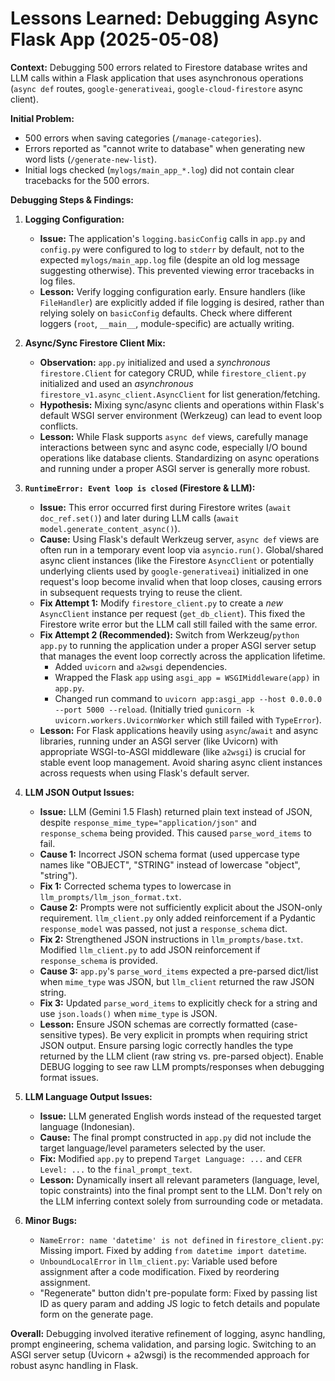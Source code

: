 # Lessons Learned: Debugging Async Flask App (2025-05-08)

**Context:** Debugging 500 errors related to Firestore database writes and LLM calls within a Flask application that uses asynchronous operations (`async def` routes, `google-generativeai`, `google-cloud-firestore` async client).

**Initial Problem:**
*   500 errors when saving categories (`/manage-categories`).
*   Errors reported as "cannot write to database" when generating new word lists (`/generate-new-list`).
*   Initial logs checked (`mylogs/main_app_*.log`) did not contain clear tracebacks for the 500 errors.

**Debugging Steps & Findings:**

1.  **Logging Configuration:**
    *   **Issue:** The application's `logging.basicConfig` calls in `app.py` and `config.py` were configured to log to `stderr` by default, not to the expected `mylogs/main_app.log` file (despite an old log message suggesting otherwise). This prevented viewing error tracebacks in log files.
    *   **Lesson:** Verify logging configuration early. Ensure handlers (like `FileHandler`) are explicitly added if file logging is desired, rather than relying solely on `basicConfig` defaults. Check where different loggers (`root`, `__main__`, module-specific) are actually writing.

2.  **Async/Sync Firestore Client Mix:**
    *   **Observation:** `app.py` initialized and used a *synchronous* `firestore.Client` for category CRUD, while `firestore_client.py` initialized and used an *asynchronous* `firestore_v1.async_client.AsyncClient` for list generation/fetching.
    *   **Hypothesis:** Mixing sync/async clients and operations within Flask's default WSGI server environment (Werkzeug) can lead to event loop conflicts.
    *   **Lesson:** While Flask supports `async def` views, carefully manage interactions between sync and async code, especially I/O bound operations like database clients. Standardizing on async operations and running under a proper ASGI server is generally more robust.

3.  **`RuntimeError: Event loop is closed` (Firestore & LLM):**
    *   **Issue:** This error occurred first during Firestore writes (`await doc_ref.set()`) and later during LLM calls (`await model.generate_content_async()`).
    *   **Cause:** Using Flask's default Werkzeug server, `async def` views are often run in a temporary event loop via `asyncio.run()`. Global/shared async client instances (like the Firestore `AsyncClient` or potentially underlying clients used by `google-generativeai`) initialized in one request's loop become invalid when that loop closes, causing errors in subsequent requests trying to reuse the client.
    *   **Fix Attempt 1:** Modify `firestore_client.py` to create a *new* `AsyncClient` instance per request (`get_db_client`). This fixed the Firestore write error but the LLM call still failed with the same error.
    *   **Fix Attempt 2 (Recommended):** Switch from Werkzeug/`python app.py` to running the application under a proper ASGI server setup that manages the event loop correctly across the application lifetime.
        *   Added `uvicorn` and `a2wsgi` dependencies.
        *   Wrapped the Flask `app` using `asgi_app = WSGIMiddleware(app)` in `app.py`.
        *   Changed run command to `uvicorn app:asgi_app --host 0.0.0.0 --port 5000 --reload`. (Initially tried `gunicorn -k uvicorn.workers.UvicornWorker` which still failed with `TypeError`).
    *   **Lesson:** For Flask applications heavily using `async`/`await` and async libraries, running under an ASGI server (like Uvicorn) with appropriate WSGI-to-ASGI middleware (like `a2wsgi`) is crucial for stable event loop management. Avoid sharing async client instances across requests when using Flask's default server.

4.  **LLM JSON Output Issues:**
    *   **Issue:** LLM (Gemini 1.5 Flash) returned plain text instead of JSON, despite `response_mime_type="application/json"` and `response_schema` being provided. This caused `parse_word_items` to fail.
    *   **Cause 1:** Incorrect JSON schema format (used uppercase type names like "OBJECT", "STRING" instead of lowercase "object", "string").
    *   **Fix 1:** Corrected schema types to lowercase in `llm_prompts/llm_json_format.txt`.
    *   **Cause 2:** Prompts were not sufficiently explicit about the JSON-only requirement. `llm_client.py` only added reinforcement if a Pydantic `response_model` was passed, not just a `response_schema` dict.
    *   **Fix 2:** Strengthened JSON instructions in `llm_prompts/base.txt`. Modified `llm_client.py` to add JSON reinforcement if `response_schema` is provided.
    *   **Cause 3:** `app.py`'s `parse_word_items` expected a pre-parsed dict/list when `mime_type` was JSON, but `llm_client` returned the raw JSON string.
    *   **Fix 3:** Updated `parse_word_items` to explicitly check for a string and use `json.loads()` when `mime_type` is JSON.
    *   **Lesson:** Ensure JSON schemas are correctly formatted (case-sensitive types). Be very explicit in prompts when requiring strict JSON output. Ensure parsing logic correctly handles the type returned by the LLM client (raw string vs. pre-parsed object). Enable DEBUG logging to see raw LLM prompts/responses when debugging format issues.

5.  **LLM Language Output Issues:**
    *   **Issue:** LLM generated English words instead of the requested target language (Indonesian).
    *   **Cause:** The final prompt constructed in `app.py` did not include the target language/level parameters selected by the user.
    *   **Fix:** Modified `app.py` to prepend `Target Language: ...` and `CEFR Level: ...` to the `final_prompt_text`.
    *   **Lesson:** Dynamically insert all relevant parameters (language, level, topic constraints) into the final prompt sent to the LLM. Don't rely on the LLM inferring context solely from surrounding code or metadata.

6.  **Minor Bugs:**
    *   `NameError: name 'datetime' is not defined` in `firestore_client.py`: Missing import. Fixed by adding `from datetime import datetime`.
    *   `UnboundLocalError` in `llm_client.py`: Variable used before assignment after a code modification. Fixed by reordering assignment.
    *   "Regenerate" button didn't pre-populate form: Fixed by passing list ID as query param and adding JS logic to fetch details and populate form on the generate page.

**Overall:** Debugging involved iterative refinement of logging, async handling, prompt engineering, schema validation, and parsing logic. Switching to an ASGI server setup (Uvicorn + a2wsgi) is the recommended approach for robust async handling in Flask.
